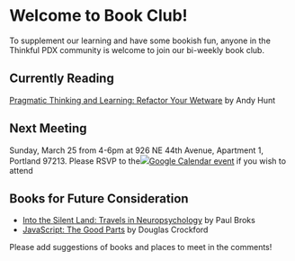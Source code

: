 <h1>Welcome to Book Club!</h1>

<p>To supplement our learning and have some bookish fun, anyone in the Thinkful PDX community is welcome to join our bi-weekly book club.</p>

<h2>Currently Reading</h2>
<p><a href="https://www.amazon.com/gp/product/1934356050" target="_blank">Pragmatic Thinking and Learning: Refactor Your Wetware</a> by Andy Hunt</p>

<h2>Next Meeting</h2>
<p>Sunday, March 25 from 4-6pm at 926 NE 44th Avenue, Apartment 1, Portland 97213. Please RSVP to the<a target="_blank" href="https://calendar.google.com/event?action=TEMPLATE&amp;tmeid=MDB2bm1lM2tjc2w2dTJnam9vOXAzaTRvOHQgbW9sbHlqZWFuYmVubmV0dEBt&amp;tmsrc=mollyjeanbennett%40gmail.com"><img border="0" src="https://www.google.com/calendar/images/ext/gc_button1_en.gif">Google Calendar event</a> if you wish to attend</p>

<h2>Books for Future Consideration</h2>
<ul>
  <li><a href="https://www.amazon.com/Into-Silent-Land-Travels-Neuropsychology/dp/0802141285" target="_blank">Into the Silent Land: Travels in Neuropsychology</a> by Paul Broks</li>
  <li><a href="https://www.amazon.com/JavaScript-Good-Parts-Douglas-Crockford/dp/0596517742/ref=sr_1_1?ie=UTF8&qid=1519490811&sr=8-1" target="_blank">JavaScript: The Good Parts</a> by Douglas Crockford</li>
  
</ul>

<p>Please add suggestions of books and places to meet in the comments!</p>
